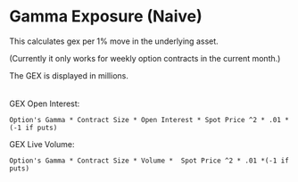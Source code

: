 # Gamma Exposure (Naive)

This calculates gex per 1% move in the underlying asset.

(Currently it only works for weekly option contracts in the current month.)

The GEX is displayed in millions.


######
######

GEX Open Interest:

    Option's Gamma * Contract Size * Open Interest * Spot Price ^2 * .01 *(-1 if puts)

GEX Live Volume:

    Option's Gamma * Contract Size * Volume *  Spot Price ^2 * .01 *(-1 if puts)
